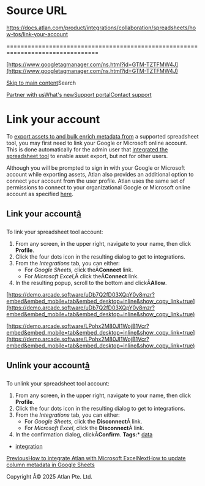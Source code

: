 # Source URL
https://docs.atlan.com/product/integrations/collaboration/spreadsheets/how-tos/link-your-account

================================================================================

<!--
canonical: https://docs.atlan.com/product/integrations/collaboration/spreadsheets/how-tos/link-your-account
link-alternate: https://docs.atlan.com/product/integrations/collaboration/spreadsheets/how-tos/link-your-account
meta-description: To [export assets to and bulk enrich metadata from](/product/integrations/collaboration/spreadsheets/how-tos/export-assets) a supported spreadsheet tool,.
meta-docsearch:docusaurus_tag: docs-default-current
meta-docsearch:language: en
meta-docsearch:version: current
meta-docusaurus_locale: en
meta-docusaurus_tag: docs-default-current
meta-docusaurus_version: current
meta-generator: Docusaurus v3.8.1
meta-og-description: To [export assets to and bulk enrich metadata from](/product/integrations/collaboration/spreadsheets/how-tos/export-assets) a supported spreadsheet tool,.
meta-og-locale: en
meta-og-title: Link your account | Atlan Documentation
meta-og-url: https://docs.atlan.com/product/integrations/collaboration/spreadsheets/how-tos/link-your-account
meta-twitter:card: summary_large_image
meta-viewport: width=device-width,initial-scale=1
title: Link your account | Atlan Documentation
-->

[https://www.googletagmanager.com/ns.html?id=GTM-TZTFMW4J](https://www.googletagmanager.com/ns.html?id=GTM-TZTFMW4J)

[Skip to main content](#__docusaurus_skipToContent_fallback)Search

[Partner with us](https://docs.google.com/forms/d/e/1FAIpQLScuAIhCm2GS7YFstrOjawbP8J7PUmOynQo7wI2yGCcCyEcVSw/viewform)[What's new](https://shipped.atlan.com/)[Support portal](https://atlan.zendesk.com/auth/v2/login/signin?return_to=https%3A%2F%2Fatlan.zendesk.com%2Fhc%2Fen-us&theme=hc&locale=en-us&brand_id=1900000425113&auth_origin=1900000425113%2Cfalse%2Ctrue)[Contact support](/support/submit-request)

Link your account
=================

To [export assets to and bulk enrich metadata from](/product/integrations/collaboration/spreadsheets/how-tos/export-assets) a supported spreadsheet tool, you may first need to link your Google or Microsoft online account. This is done automatically for the admin user that [integrated the spreadsheet tool](/product/integrations/collaboration/spreadsheets/how-tos/export-assets) to enable asset export, but not for other users.

Although you will be prompted to sign in with your Google or Microsoft account while exporting assets, Atlan also provides an additional option to connect your account from the user profile. Atlan uses the same set of permissions to connect to your organizational Google or Microsoft online account as specified [here](/product/integrations/collaboration/spreadsheets/how-tos/export-assets).

Link your account[â](#link-your-account "Direct link to Link your account")
-----------------------------------------------------------------------------

To link your spreadsheet tool account:

1. From any screen, in the upper right, navigate to your name, then click **Profile**.
2. Click the four dots icon in the resulting dialog to get to integrations.
3. From the *Integrations* tab, you can either:
    * For *Google Sheets*, click theÂ**Connect** link.
    * For *Microsoft Excel*,Â click theÂ**Connect** link.
4. In the resulting popup, scroll to the bottom and clickÂ**Allow**.

[https://demo.arcade.software/uDb7Q2fD03XQpY0y8mzr?embed&embed_mobile=tab&embed_desktop=inline&show_copy_link=true](https://demo.arcade.software/uDb7Q2fD03XQpY0y8mzr?embed&embed_mobile=tab&embed_desktop=inline&show_copy_link=true)

[https://demo.arcade.software/LPohx2M80JI1WojB1Vcr?embed&embed_mobile=tab&embed_desktop=inline&show_copy_link=true](https://demo.arcade.software/LPohx2M80JI1WojB1Vcr?embed&embed_mobile=tab&embed_desktop=inline&show_copy_link=true)

Unlink your account[â](#unlink-your-account "Direct link to Unlink your account")
-----------------------------------------------------------------------------------

To unlink your spreadsheet tool account:

1. From any screen, in the upper right, navigate to your name, then click **Profile**.
2. Click the four dots icon in the resulting dialog to get to integrations.
3. From the *Integrations* tab, you can either:
    * For *Google Sheets*, click the **Disconnect**Â link.
    * For *Microsoft Excel*, click the **Disconnect**Â link.
4. In the confirmation dialog, clickÂ**Confirm**.
**Tags:*** [data](/tags/data)
* [integration](/tags/integration)

[PreviousHow to integrate Atlan with Microsoft Excel](/product/integrations/collaboration/spreadsheets/how-tos/integrate-atlan-with-microsoft-excel)[NextHow to update column metadata in Google Sheets](/product/integrations/collaboration/spreadsheets/how-tos/update-column-metadata-in-google-sheets)

Copyright Â© 2025 Atlan Pte. Ltd.

